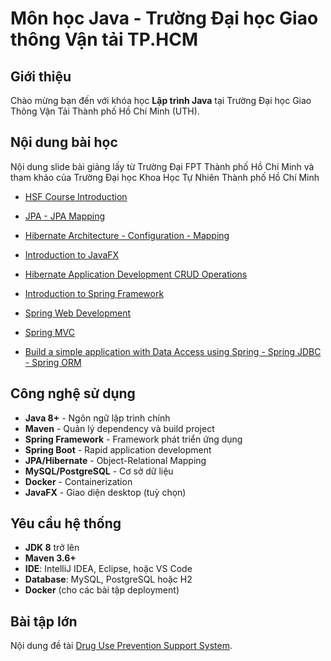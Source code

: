 # Môn học Java - Trường Đại học Giao thông Vận tải TP.HCM

## Giới thiệu

Chào mừng bạn đến với khóa học **Lập trình Java** tại Trường Đại học Giao Thông Vận Tải Thành phố Hồ Chí Minh (UTH).

## Nội dung bài học

Nội dung slide bài giảng lấy từ Trường Đại FPT Thành phố Hồ Chí Minh và tham khảo của Trường Đại học Khoa Học Tự Nhiên Thành phố Hồ Chí Minh

- [HSF Course Introduction](<Lecture/Chapter 00.pdf>)

- [JPA - JPA Mapping](<Lecture/Chapter 01.pdf>)

- [Hibernate Architecture - Configuration - Mapping](<Lecture/Chapter 02.pdf>)

- [Introduction to JavaFX](<Lecture/Chapter 03.pdf>)

- [Hibernate Application Development CRUD Operations](<Lecture/Chapter 04.pdf>)

- [Introduction to Spring Framework](<Lecture/Chapter 05.pdf>)

- [Spring Web Development](<Lecture/Chapter 06.pdf>)

- [Spring MVC](<Lecture/Chapter 07.pdf>)

- [Build a simple application with Data Access using Spring - Spring JDBC - Spring ORM](<Lecture/Chapter 08.pdf>)

## Công nghệ sử dụng

- **Java 8+** - Ngôn ngữ lập trình chính
- **Maven** - Quản lý dependency và build project
- **Spring Framework** - Framework phát triển ứng dụng
- **Spring Boot** - Rapid application development
- **JPA/Hibernate** - Object-Relational Mapping
- **MySQL/PostgreSQL** - Cơ sở dữ liệu
- **Docker** - Containerization
- **JavaFX** - Giao diện desktop (tuỳ chọn)

## Yêu cầu hệ thống

- **JDK 8** trở lên
- **Maven 3.6+**
- **IDE**: IntelliJ IDEA, Eclipse, hoặc VS Code
- **Database**: MySQL, PostgreSQL hoặc H2
- **Docker** (cho các bài tập deployment)

## Bài tập lớn

Nội dung đề tài [Drug Use Prevention Support System](https://github.com/Glasspham/JAVA-010112213601).

